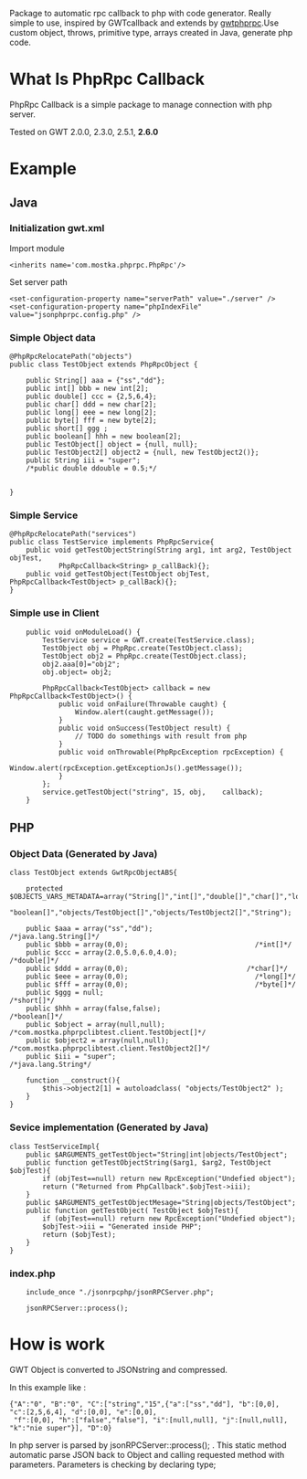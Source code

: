 Package to automatic rpc callback to php with code generator.
Really simple to use, inspired by GWTcallback and extends by [gwtphprpc](http://code.google.com/p/gwtphprpc/).Use custom object, throws, primitive type, arrays created in Java, generate php code.


# What Is PhpRpc Callback #
PhpRpc Callback is a simple package to manage connection with php server.

Tested on GWT 2.0.0, 2.3.0, 2.5.1, **2.6.0**

# Example #
## Java ##
### Initialization gwt.xml ###
Import module
```
<inherits name='com.mostka.phprpc.PhpRpc'/>
```
Set server path
```
<set-configuration-property name="serverPath" value="./server" />
<set-configuration-property name="phpIndexFile" value="jsonphprpc.config.php" />
```
### Simple Object data ###

```
@PhpRpcRelocatePath("objects")
public class TestObject extends PhpRpcObject {

	public String[] aaa = {"ss","dd"};
	public int[] bbb = new int[2];
	public double[] ccc = {2,5,6,4};
	public char[] ddd = new char[2];
	public long[] eee = new long[2];
	public byte[] fff = new byte[2];
	public short[] ggg ;
	public boolean[] hhh = new boolean[2];
	public TestObject[] object = {null, null};
	public TestObject2[] object2 = {null, new TestObject2()};
	public String iii = "super";
	/*public double ddouble = 0.5;*/
	
	
}
```
### Simple Service ###
```
@PhpRpcRelocatePath("services")
public class TestService implements PhpRpcService{
	public void getTestObjectString(String arg1, int arg2, TestObject objTest, 
			PhpRpcCallback<String> p_callBack){};
	public void getTestObject(TestObject objTest, PhpRpcCallback<TestObject> p_callBack){};
}
```
### Simple use in Client ###
```
	public void onModuleLoad() {
		TestService service = GWT.create(TestService.class);
		TestObject obj = PhpRpc.create(TestObject.class);
		TestObject obj2 = PhpRpc.create(TestObject.class);
		obj2.aaa[0]="obj2";
		obj.object= obj2;
		
		PhpRpcCallback<TestObject> callback = new PhpRpcCallback<TestObject>() {
			public void onFailure(Throwable caught) {
				Window.alert(caught.getMessage());
			}
			public void onSuccess(TestObject result) {
				// TODO do somethings with result from php
			}
			public void onThrowable(PhpRpcException rpcException) {
				Window.alert(rpcException.getExceptionJs().getMessage());
			}
		};
		service.getTestObject("string", 15, obj,	callback);
	}
```
## PHP ##
### Object Data (Generated by Java) ###
```
class TestObject extends GwtRpcObjectABS{

    protected $OBJECTS_VARS_METADATA=array("String[]","int[]","double[]","char[]","long[]","byte[]","short[]",
			"boolean[]","objects/TestObject[]","objects/TestObject2[]","String");

    public $aaa = array("ss","dd");                         /*java.lang.String[]*/
    public $bbb = array(0,0);                               /*int[]*/
    public $ccc = array(2.0,5.0,6.0,4.0);                   /*double[]*/
    public $ddd = array(0,0);                             /*char[]*/
    public $eee = array(0,0);                               /*long[]*/
    public $fff = array(0,0);                               /*byte[]*/
    public $ggg = null;                                     /*short[]*/
    public $hhh = array(false,false);                       /*boolean[]*/
    public $object = array(null,null);                      /*com.mostka.phprpclibtest.client.TestObject[]*/
    public $object2 = array(null,null);                     /*com.mostka.phprpclibtest.client.TestObject2[]*/
    public $iii = "super";                                  /*java.lang.String*/

    function __construct(){
        $this->object2[1] = autoloadclass( "objects/TestObject2" );
    }
}
```
### Sevice implementation (Generated by Java) ###
```
class TestServiceImpl{
    public $ARGUMENTS_getTestObject="String|int|objects/TestObject";
    public function getTestObjectString($arg1, $arg2, TestObject $objTest){
        if (objTest==null) return new RpcException("Undefied object");
        return ("Returned from PhpCallback".$objTest->iii);
    }
    public $ARGUMENTS_getTestObjectMesage="String|objects/TestObject";
    public function getTestObject( TestObject $objTest){
        if (objTest==null) return new RpcException("Undefied object");
        $objTest->iii = "Generated inside PHP";
        return ($objTest);
    }
}
```
### index.php ###
```
    include_once "./jsonrpcphp/jsonRPCServer.php";

    jsonRPCServer::process();
```

# How is work #
GWT Object is converted to JSONstring and compressed.

In this example like :
```
{"A":"0", "B":"0", "C":["string","15",{"a":["ss","dd"], "b":[0,0], "c":[2,5,6,4], "d":[0,0], "e":[0,0],
 "f":[0,0], "h":["false","false"], "i":[null,null], "j":[null,null], "k":"nie super"}], "D":0}
```

In php server is parsed by jsonRPCServer::process(); . This static method automatic parse JSON back to Object and calling requested method with parameters. Parameters is checking by declaring type;